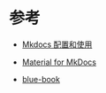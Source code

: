 # 参考

- [Mkdocs 配置和使用](https://www.xncoding.com/2020/03/01/tool/mkdocs.html)

- [Material for MkDocs](https://squidfunk.github.io/mkdocs-material/getting-started/)

- [blue-book](https://lyz-code.github.io/blue-book/)